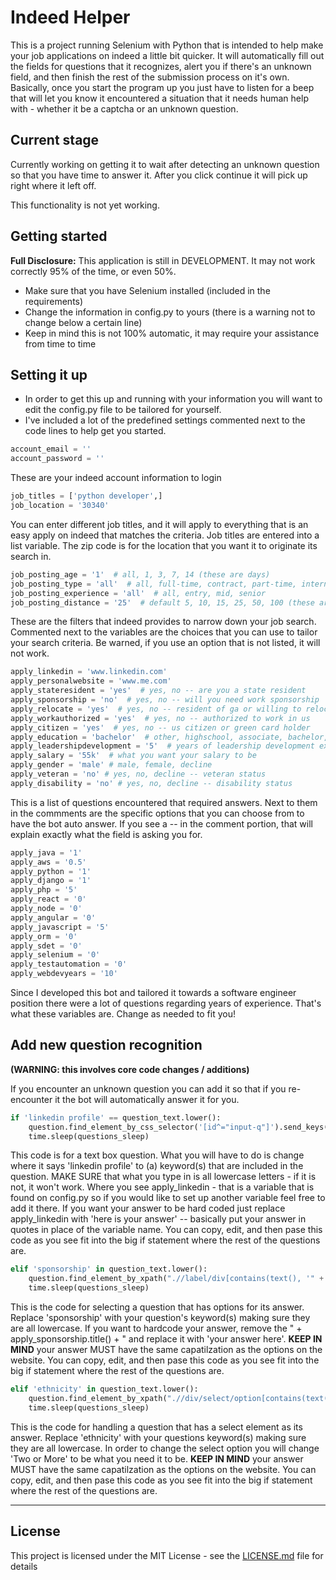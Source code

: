 # Indeed Helper

This is a project running Selenium with Python that is intended to help make your job applications
on indeed a little bit quicker. It will automatically fill out the fields for questions that it 
recognizes, alert you if there's an unknown field, and then finish the rest of the submission
process on it's own. Basically, once you start the program up you just have to listen for a beep
that will let you know it encountered a situation that it needs human help with - whether it be
a captcha or an unknown question. 

## Current stage
Currently working on getting it to wait after detecting an unknown question so that you have time
to answer it. After you click continue it will pick up right where it left off. 

This functionality is not yet working.

## Getting started

**Full Disclosure:** This application is still in DEVELOPMENT. It may not work correctly 95% of
the time, or even 50%.

- Make sure that you have Selenium installed (included in the requirements)
- Change the information in config.py to yours (there is a warning not to change below a certain line)
- Keep in mind this is not 100% automatic, it may require your assistance from time to time

## Setting it up

- In order to get this up and running with your information you will want to edit the config.py file
to be tailored for yourself.
- I've included a lot of the predefined settings commented next to the code lines to help get you started.

```python
account_email = ''
account_password = ''
```
These are your indeed account information to login

```python
job_titles = ['python developer',] 
job_location = '30340'
```
You can enter different job titles, and it will apply to everything that is an easy apply on indeed
that matches the criteria. Job titles are entered into a list variable. The zip code is for the
location that you want it to originate its search in.

```python
job_posting_age = '1'  # all, 1, 3, 7, 14 (these are days)
job_posting_type = 'all'  # all, full-time, contract, part-time, internship, temporary
job_posting_experience = 'all'  # all, entry, mid, senior
job_posting_distance = '25'  # default 5, 10, 15, 25, 50, 100 (these are miles)
```
These are the filters that indeed provides to narrow down your job search. Commented next to
the variables are the choices that you can use to tailor your search criteria. Be warned, if you
use an option that is not listed, it will not work.

```python
apply_linkedin = 'www.linkedin.com'
apply_personalwebsite = 'www.me.com'
apply_stateresident = 'yes'  # yes, no -- are you a state resident
apply_sponsorship = 'no'  # yes, no -- will you need work sponsorship
apply_relocate = 'yes'  # yes, no -- resident of ga or willing to relocate
apply_workauthorized = 'yes'  # yes, no -- authorized to work in us
apply_citizen = 'yes'  # yes, no -- us citizen or green card holder
apply_education = 'bachelor'  # other, highschool, associate, bachelor, master, doctorate
apply_leadershipdevelopment = '5'  # years of leadership development experience
apply_salary = '55k'  # what you want your salary to be
apply_gender = 'male' # male, female, decline
apply_veteran = 'no' # yes, no, decline -- veteran status
apply_disability = 'no' # yes, no, decline -- disability status
```
This is a list of questions encountered that required answers. Next to them in the commments are
the specific options that you can choose from to have the bot auto answer. If you see a -- in the
comment portion, that will explain exactly what the field is asking you for.

```python
apply_java = '1'
apply_aws = '0.5'
apply_python = '1'
apply_django = '1'
apply_php = '5'
apply_react = '0'
apply_node = '0'
apply_angular = '0'
apply_javascript = '5'
apply_orm = '0'
apply_sdet = '0'
apply_selenium = '0'
apply_testautomation = '0'
apply_webdevyears = '10'
```
Since I developed this bot and tailored it towards a software engineer position there were a lot of questions
regarding years of experience. That's what these variables are. Change as needed to fit you!

## Add new question recognition
**(WARNING: this involves core code changes / additions)**

If you encounter an unknown question you can add it so that if you re-encounter it the bot will automatically
answer it for you.

```python
if 'linkedin profile' == question_text.lower():
    question.find_element_by_css_selector('[id^="input-q"]').send_keys(apply_linkedin)
    time.sleep(questions_sleep)
```
This code is for a text box question. What you will have to do is change where it says 'linkedin profile' to
(a) keyword(s) that are included in the question. MAKE SURE that what you type in is all lowercase letters - if
it is not, it won't work. Where you see apply_linkedin - that is a variable that is found on config.py
so if you would like to set up another variable feel free to add it there. If you want your answer to be
hard coded just replace apply_linkedin with 'here is your answer' -- basically put your answer in quotes in 
place of the variable name.
You can copy, edit, and then pase this code as you see fit into the big if statement where the rest of the 
questions are.

```python
elif 'sponsorship' in question_text.lower():
    question.find_element_by_xpath(".//label/div[contains(text(), '" + apply_sponsorship.title() + "')]").click()
    time.sleep(questions_sleep)
```
This is the code for selecting a question that has options for its answer. Replace 'sponsorship' with your
question's keyword(s) making sure they are all lowercase. If you want to hardcode your answer, remove the 
" + apply_sponsorship.title() + " and replace it with 'your answer here'. **KEEP IN MIND** your answer MUST 
have the same capatilzation as the options on the website. You can copy, edit, and then pase this code as you see fit into the big if statement where the rest of the 
questions are.

```python
elif 'ethnicity' in question_text.lower():
    question.find_element_by_xpath(".//div/select/option[contains(text(), 'Two or More')]").click()
    time.sleep(questions_sleep)
```
This is the code for handling a question that has a select element as its answer. Replace 'ethnicity' with
your questions keyword(s) making sure they are all lowercase. In order to change the select option you will
change 'Two or More' to be what you need it to be. **KEEP IN MIND** your answer MUST have the same 
capatilzation as the options on the website.
You can copy, edit, and then pase this code as you see fit into the big if statement where the rest of the 
questions are.

---

## License

This project is licensed under the MIT License - see the [LICENSE.md](LICENSE) file for
details
